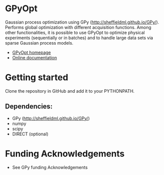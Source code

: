 GPyOpt
======

Gaussian process optimization using GPy (http://sheffieldml.github.io/GPy/). Performs global optimization with different acquisition functions. Among other functionalities, it is possible to use GPyOpt to optimize physical experiments (sequentially or in batches) and to handle large data sets via sparse Gaussian process models. 

* [GPyOpt homepage](http://sheffieldml.github.io/GPyOpt/)
* [Online documentation](http://gpyopt.readthedocs.org/en/latest/GPyOpt.html)


Getting started
===============
Clone the repository in GitHub and add it to your PYTHONPATH.


Dependencies:
------------------------
  - GPy (http://sheffieldml.github.io/GPy/)
  - numpy
  - scipy
  - DIRECT (optional)
  

Funding Acknowledgements
========================
* See GPy funding Acknowledgements






